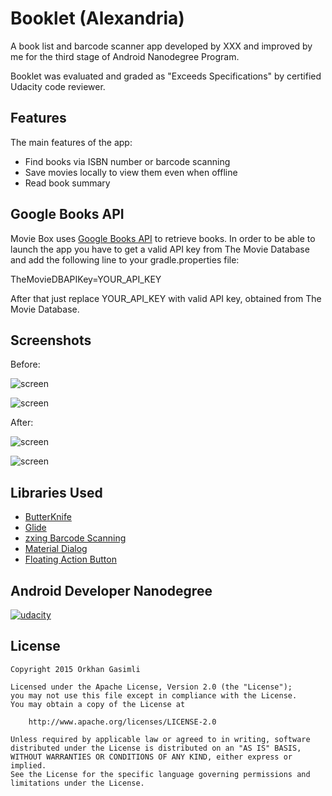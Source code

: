 # Booklet (Alexandria)
A book list and barcode scanner app developed by XXX and improved by me for the third stage of Android Nanodegree Program.

Booklet was evaluated and graded as "Exceeds Specifications" by certified Udacity code reviewer.

## Features

The main features of the app:
* Find books via ISBN number or barcode scanning
* Save movies locally to view them even when offline
* Read book summary

## Google Books API

Movie Box uses [Google Books API](https://developers.google.com/books/) to retrieve books.
In order to be able to launch the app you have to get a valid API key from The Movie Database and add the following line to your gradle.properties file:

TheMovieDBAPIKey=YOUR_API_KEY

After that just replace YOUR_API_KEY with valid API key, obtained from The Movie Database.

## Screenshots

Before:

![screen](../master/screenshots/main_old.png)

![screen](../master/screenshots/detail_old.png)

After:

![screen](../master/screenshots/main_new.png)

![screen](../master/screenshots/detail_new.png)

## Libraries Used

* [ButterKnife](https://github.com/JakeWharton/butterknife)
* [Glide](https://github.com/bumptech/glide)
* [zxing Barcode Scanning](https://github.com/zxing/zxing)
* [Material Dialog](https://github.com/afollestad/material-dialogs)
* [Floating Action Button](https://github.com/Clans/FloatingActionButton)

## Android Developer Nanodegree
[![udacity][1]][2]

[1]: ../master/screenshots/nanodegree.png
[2]: https://www.udacity.com/course/android-developer-nanodegree--nd801

## License

    Copyright 2015 Orkhan Gasimli

    Licensed under the Apache License, Version 2.0 (the "License");
    you may not use this file except in compliance with the License.
    You may obtain a copy of the License at

        http://www.apache.org/licenses/LICENSE-2.0

    Unless required by applicable law or agreed to in writing, software
    distributed under the License is distributed on an "AS IS" BASIS,
    WITHOUT WARRANTIES OR CONDITIONS OF ANY KIND, either express or implied.
    See the License for the specific language governing permissions and
    limitations under the License.